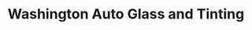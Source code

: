 ---
title: "Washington Auto Glass and Tinting"
url: /tempe/washington-auto-glass-and-tinting/
shop: shop
---